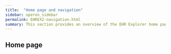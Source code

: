 ```yaml
---
title:  "Home page and navigation"
sidebar: operon_sidebar
permalink: EHREX2-navigation.html
summary: This section provides an overview of the EHR Explorer home page and how to navigate to the various functions.
---
```


## Home page
